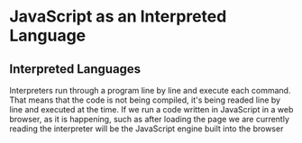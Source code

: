 # JavaScript as an Interpreted Language
## Interpreted Languages
Interpreters run through a program line by line and execute each command. That means that the code is not being compiled, it's being 
readed line by line and executed at the time.  If we run a code written in JavaScript in a web browser, as it is happening, such as after loading the page we are currently reading the interpreter will be the JavaScript engine built into the browser
